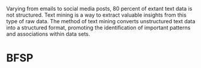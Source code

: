 Varying from emails to social media posts, 80 percent of extant text data is not structured. Text mining is a way to extract valuable insights from this type of raw data. The method of text mining converts unstructured text data into a structured format, promoting the identification of important patterns and associations within data sets.


# BFSP

